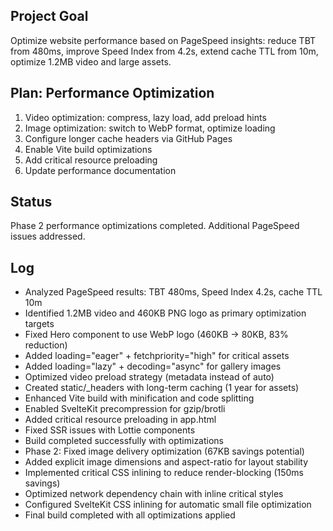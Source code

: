 ## Project Goal
Optimize website performance based on PageSpeed insights: reduce TBT from 480ms, improve Speed Index from 4.2s, extend cache TTL from 10m, optimize 1.2MB video and large assets.

## Plan: Performance Optimization
1. Video optimization: compress, lazy load, add preload hints
2. Image optimization: switch to WebP format, optimize loading
3. Configure longer cache headers via GitHub Pages
4. Enable Vite build optimizations
5. Add critical resource preloading
6. Update performance documentation

## Status
Phase 2 performance optimizations completed. Additional PageSpeed issues addressed.

## Log
- Analyzed PageSpeed results: TBT 480ms, Speed Index 4.2s, cache TTL 10m
- Identified 1.2MB video and 460KB PNG logo as primary optimization targets
- Fixed Hero component to use WebP logo (460KB → 80KB, 83% reduction)
- Added loading="eager" + fetchpriority="high" for critical assets
- Added loading="lazy" + decoding="async" for gallery images
- Optimized video preload strategy (metadata instead of auto)
- Created static/_headers with long-term caching (1 year for assets)
- Enhanced Vite build with minification and code splitting
- Enabled SvelteKit precompression for gzip/brotli
- Added critical resource preloading in app.html
- Fixed SSR issues with Lottie components
- Build completed successfully with optimizations
- Phase 2: Fixed image delivery optimization (67KB savings potential)
- Added explicit image dimensions and aspect-ratio for layout stability  
- Implemented critical CSS inlining to reduce render-blocking (150ms savings)
- Optimized network dependency chain with inline critical styles
- Configured SvelteKit CSS inlining for automatic small file optimization
- Final build completed with all optimizations applied